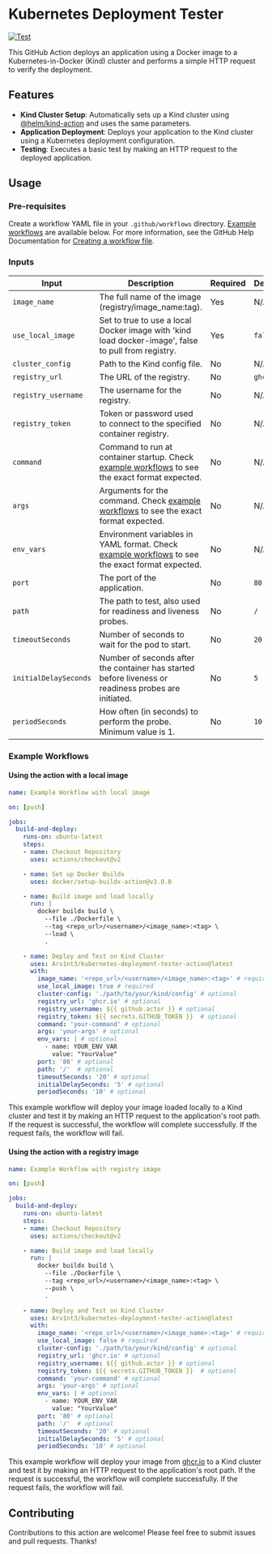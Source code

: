 # Kubernetes Deployment Tester

[![Test](https://github.com/Arv1nt3/kubernetes-deployment-tester-action/actions/workflows/test.yml/badge.svg?branch=main)](https://github.com/Arv1nt3/kubernetes-deployment-tester-action/actions/workflows/test.yml)

This GitHub Action deploys an application using a Docker image to a Kubernetes-in-Docker (Kind) cluster and performs a simple HTTP request to verify the deployment.

## Features

- **Kind Cluster Setup**: Automatically sets up a Kind cluster using [@helm/kind-action](https://github.com/helm/kind-action) and uses the same parameters.
- **Application Deployment**: Deploys your application to the Kind cluster using a Kubernetes deployment configuration.
- **Testing**: Executes a basic test by making an HTTP request to the deployed application.

## Usage

### Pre-requisites
Create a workflow YAML file in your `.github/workflows` directory. [Example workflows](#example-workflow) are available below. For more information, see the GitHub Help Documentation for [Creating a workflow file](https://docs.github.com/en/actions/using-workflows#creating-a-workflow-file).

### Inputs

| Input              | Description                                                                                          | Required | Default  |
|--------------------|------------------------------------------------------------------------------------------------------|----------|----------|
| `image_name`       | The full name of the image (registry/image_name:tag).                                                | Yes      | N/A      |
| `use_local_image`       | Set to true to use a local Docker image with 'kind load docker-image', false to pull from registry.                                                | Yes      | `false`      |
| `cluster_config`       | Path to the Kind config file.                                                | No      | N/A      |
| `registry_url`     | The URL of the registry.                                                                             | No      | `ghcr.io`|
| `registry_username`| The username for the registry.                                                                       | No      | N/A      |
| `registry_token`   | Token or password used to connect to the specified container registry.                               | No      | N/A      |
| `command`   | Command to run at container startup. Check [example workflows](#example-workflows) to see the exact format expected.                               | No      | N/A      |
| `args`   | Arguments for the command. Check [example workflows](#example-workflows) to see the exact format expected.                               | No      | N/A      |
| `env_vars`   | Environment variables in YAML format. Check [example workflows](#example-workflows) to see the exact format expected.                               | No      | N/A      |
| `port`             | The port of the application.                                                                         | No       | `80`     |
| `path`             | The path to test, also used for readiness and liveness probes.                                       | No       | `/`      |
| `timeoutSeconds` | Number of seconds to wait for the pod to start. | No | `20`   |
| `initialDelaySeconds` | Number of seconds after the container has started before liveness or readiness probes are initiated. | No | `5`   |
| `periodSeconds`    | How often (in seconds) to perform the probe. Minimum value is 1.                                     | No       | `10`     |

### Example Workflows

#### Using the action with a local image
```yaml
name: Example Workflow with local image

on: [push]

jobs:
  build-and-deploy:
    runs-on: ubuntu-latest
    steps:
    - name: Checkout Repository
      uses: actions/checkout@v2

    - name: Set up Docker Buildx
      uses: docker/setup-buildx-action@v3.0.0

    - name: Build image and load locally
      run: |
        docker buildx build \
          --file ./Dockerfile \
          --tag <repo_url>/<username>/<image_name>:<tag> \
          --load \
          .

    - name: Deploy and Test on Kind Cluster
      uses: Arv1nt3/kubernetes-deployment-tester-action@latest
      with:
        image_name: '<repo_url>/<username>/<image_name>:<tag>' # required
        use_local_image: true # required
        cluster-config: './path/to/your/kind/config' # optional
        registry_url: 'ghcr.io' # optional
        registry_username: ${{ github.actor }} # optional
        registry_token: ${{ secrets.GITHUB_TOKEN }}  # optional
        command: 'your-command' # optional
        args: 'your-args' # optional
        env_vars: | # optional
          - name: YOUR_ENV_VAR
            value: "YourValue"
        port: '80' # optional
        path: '/'  # optional
        timeoutSeconds: '20' # optional
        initialDelaySeconds: '5' # optional
        periodSeconds: '10' # optional
```
This example workflow will deploy your image loaded locally to a Kind cluster and test it by making an HTTP request to the application's root path. If the request is successful, the workflow will complete successfully. If the request fails, the workflow will fail.
#### Using the action with a registry image
```yaml
name: Example Workflow with registry image

on: [push]

jobs:
  build-and-deploy:
    runs-on: ubuntu-latest
    steps:
    - name: Checkout Repository
      uses: actions/checkout@v2

    - name: Build image and load locally
      run: |
        docker buildx build \
          --file ./Dockerfile \
          --tag <repo_url>/<username>/<image_name>:<tag> \
          --push \
          .

    - name: Deploy and Test on Kind Cluster
      uses: Arv1nt3/kubernetes-deployment-tester-action@latest
      with:
        image_name: '<repo_url>/<username>/<image_name>:<tag>' # required
        use_local_image: false # required
        cluster-config: './path/to/your/kind/config' # optional
        registry_url: 'ghcr.io' # optional
        registry_username: ${{ github.actor }} # optional
        registry_token: ${{ secrets.GITHUB_TOKEN }}  # optional
        command: 'your-command' # optional
        args: 'your-args' # optional
        env_vars: | # optional
          - name: YOUR_ENV_VAR
            value: "YourValue"
        port: '80' # optional
        path: '/'  # optional
        timeoutSeconds: '20' # optional
        initialDelaySeconds: '5' # optional
        periodSeconds: '10' # optional
```
This example workflow will deploy your image from [ghcr.io](ghcr.io) to a Kind cluster and test it by making an HTTP request to the application's root path. If the request is successful, the workflow will complete successfully. If the request fails, the workflow will fail.
## Contributing

Contributions to this action are welcome! Please feel free to submit issues and pull requests. Thanks!
